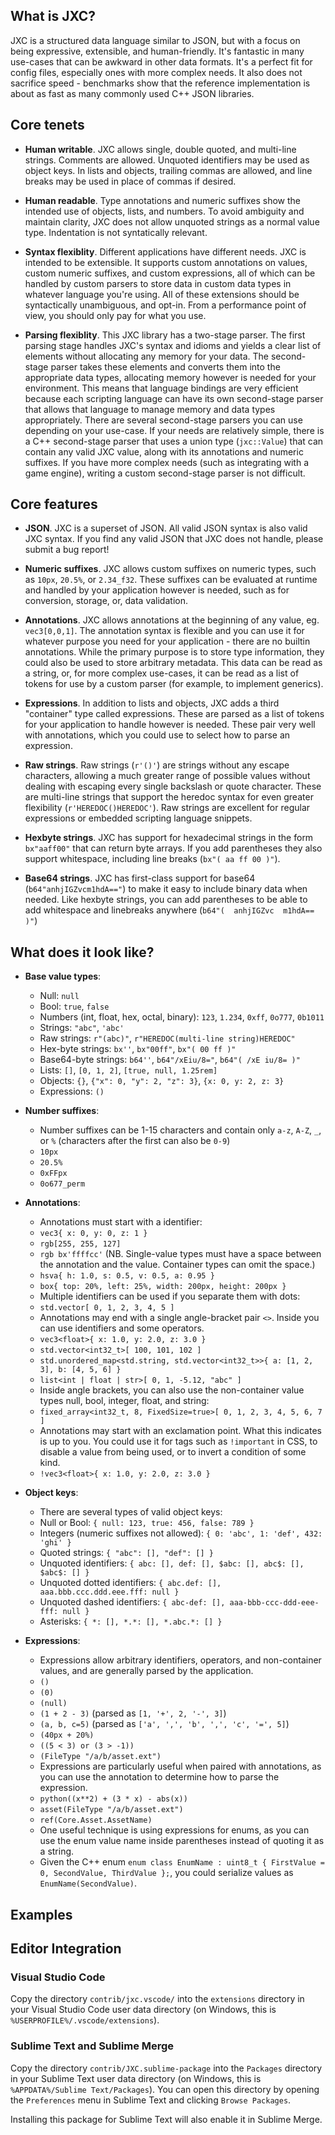 ## What is JXC?

JXC is a structured data language similar to JSON, but with a focus on being expressive, extensible, and human-friendly. It's fantastic in many use-cases that can be awkward in other data formats. It's a perfect fit for config files, especially ones with more complex needs. It also does not sacrifice speed - benchmarks show that the reference implementation is about as fast as many commonly used C++ JSON libraries.

## Core tenets

- **Human writable**. JXC allows single, double quoted, and multi-line strings. Comments are allowed. Unquoted identifiers may be used as object keys. In lists and objects, trailing commas are allowed, and line breaks may be used in place of commas if desired.

- **Human readable**. Type annotations and numeric suffixes show the intended use of objects, lists, and numbers. To avoid ambiguity and maintain clarity, JXC does not allow unquoted strings as a normal value type. Indentation is not syntatically relevant.

- **Syntax flexiblity**. Different applications have different needs. JXC is intended to be extensible. It supports custom annotations on values, custom numeric suffixes, and custom expressions, all of which can be handled by custom parsers to store data in custom data types in whatever language you're using. All of these extensions should be syntactically unambiguous, and opt-in. From a performance point of view, you should only pay for what you use.

- **Parsing flexiblity**. This JXC library has a two-stage parser. The first parsing stage handles JXC's syntax and idioms and yields a clear list of elements without allocating any memory for your data. The second-stage parser takes these elements and converts them into the appropriate data types, allocating memory however is needed for your environment. This means that language bindings are very efficient because each scripting language can have its own second-stage parser that allows that language to manage memory and data types appropriately. There are several second-stage parsers you can use depending on your use-case. If your needs are relatively simple, there is a C++ second-stage parser that uses a union type (`jxc::Value`) that can contain any valid JXC value, along with its annotations and numeric suffixes. If you have more complex needs (such as integrating with a game engine), writing a custom second-stage parser is not difficult.

## Core features

- **JSON**. JXC is a superset of JSON. All valid JSON syntax is also valid JXC syntax. If you find any valid JSON that JXC does not handle, please submit a bug report!

- **Numeric suffixes**. JXC allows custom suffixes on numeric types, such as `10px`, `20.5%`, or `2.34_f32`. These suffixes can be evaluated at runtime and handled by your application however is needed, such as for conversion, storage, or, data validation.

- **Annotations**. JXC allows annotations at the beginning of any value, eg. `vec3[0,0,1]`. The annotation syntax is flexible and you can use it for whatever purpose you need for your application - there are no builtin annotations. While the primary purpose is to store type information, they could also be used to store arbitrary metadata. This data can be read as a string, or, for more complex use-cases, it can be read as a list of tokens for use by a custom parser (for example, to implement generics).

- **Expressions**. In addition to lists and objects, JXC adds a third "container" type called expressions. These are parsed as a list of tokens for your application to handle however is needed. These pair very well with annotations, which you could use to select how to parse an expression.

- **Raw strings**. Raw strings (`r'()'`) are strings without any escape characters, allowing a much greater range of possible values without dealing with escaping every single backslash or quote character. These are multi-line strings that support the heredoc syntax for even greater flexibility (`r'HEREDOC()HEREDOC'`). Raw strings are excellent for regular expressions or embedded scripting language snippets.

- **Hexbyte strings**. JXC has support for hexadecimal strings in the form `bx"aaff00"` that can return byte arrays. If you add parentheses they also support whitespace, including line breaks (`bx"( aa ff 00 )"`).

- **Base64 strings**. JXC has first-class support for base64 (`b64"anhjIGZvcm1hdA=="`) to make it easy to include binary data when needed. Like hexbyte strings, you can add parentheses to be able to add whitespace and linebreaks anywhere (`b64"(  anhjIGZvc  m1hdA==  )"`)


## What does it look like?

- **Base value types**:
  * Null: `null`
  * Bool: `true`, `false`
  * Numbers (int, float, hex, octal, binary): `123`, `1.234`, `0xff`, `0o777`, `0b1011`
  * Strings: `"abc"`, `'abc'`
  * Raw strings: `r"(abc)"`, `r"HEREDOC(multi-line string)HEREDOC"`
  * Hex-byte strings: `bx''`, `bx"00ff"`, `bx"( 00 ff )"`
  * Base64-byte strings: `b64''`, `b64"/xEiu/8="`, `b64"( /xE iu/8= )"`
  * Lists: `[]`, `[0, 1, 2]`, `[true, null, 1.25rem]`
  * Objects: `{}`, `{"x": 0, "y": 2, "z": 3}`, `{x: 0, y: 2, z: 3}`
  * Expressions: `()`

- **Number suffixes**:
  * Number suffixes can be 1-15 characters and contain only `a-z`, `A-Z`, `_`, or `%` (characters after the first can also be `0-9`)
  * `10px`
  * `20.5%`
  * `0xFFpx`
  * `0o677_perm`

- **Annotations**:
  * Annotations must start with a identifier:
  * `vec3{ x: 0, y: 0, z: 1 }`
  * `rgb[255, 255, 127]`
  * `rgb bx'ffffcc'` (NB. Single-value types must have a space between the annotation and the value. Container types can omit the space.)
  * `hsva{ h: 1.0, s: 0.5, v: 0.5, a: 0.95 }`
  * `box{ top: 20%, left: 25%, width: 200px, height: 200px }`
  * Multiple identifiers can be used if you separate them with dots:
  * `std.vector[ 0, 1, 2, 3, 4, 5 ]`
  * Annotations may end with a single angle-bracket pair `<>`. Inside you can use identifiers and some operators.
  * `vec3<float>{ x: 1.0, y: 2.0, z: 3.0 }`
  * `std.vector<int32_t>[ 100, 101, 102 ]`
  * `std.unordered_map<std.string, std.vector<int32_t>>{ a: [1, 2, 3], b: [4, 5, 6] }`
  * `list<int | float | str>[ 0, 1, -5.12, "abc" ]`
  * Inside angle brackets, you can also use the non-container value types null, bool, integer, float, and string:
  * `fixed_array<int32_t, 8, FixedSize=true>[ 0, 1, 2, 3, 4, 5, 6, 7 ]`
  * Annotations may start with an exclamation point. What this indicates is up to you. You could use it for tags such as `!important` in CSS, to disable a value from being used, or to invert a condition of some kind.
  * `!vec3<float>{ x: 1.0, y: 2.0, z: 3.0 }`
  
- **Object keys**:
  * There are several types of valid object keys:
  * Null or Bool: `{ null: 123, true: 456, false: 789 }`
  * Integers (numeric suffixes not allowed): `{ 0: 'abc', 1: 'def', 432: 'ghi' }`
  * Quoted strings: `{ "abc": [], "def": [] }`
  * Unquoted identifiers: `{ abc: [], def: [], $abc: [], abc$: [], $abc$: [] }`
  * Unquoted dotted identifiers: `{ abc.def: [], aaa.bbb.ccc.ddd.eee.fff: null }`
  * Unquoted dashed identifiers: `{ abc-def: [], aaa-bbb-ccc-ddd-eee-fff: null }`
  * Asterisks: `{ *: [], *.*: [], *.abc.*: [] }`

- **Expressions**:
  * Expressions allow arbitrary identifiers, operators, and non-container values, and are generally parsed by the application.
  * `()`
  * `(0)`
  * `(null)`
  * `(1 + 2 - 3)` (parsed as `[1, '+', 2, '-', 3]`)
  * `(a, b, c=5)` (parsed as `['a', ',', 'b', ',', 'c', '=', 5]`)
  * `(40px + 20%)`
  * `((5 < 3) or (3 > -1))`
  * `(FileType "/a/b/asset.ext")`
  * Expressions are particularly useful when paired with annotations, as you can use the annotation to determine how to parse the expression.
  * `python((x**2) + (3 * x) - abs(x))`
  * `asset(FileType "/a/b/asset.ext")`
  * `ref(Core.Asset.AssetName)`
  * One useful technique is using expressions for enums, as you can use the enum value name inside parentheses instead of quoting it as a string.
  * Given the C++ enum `enum class EnumName : uint8_t { FirstValue = 0, SecondValue, ThirdValue };`, you could serialize values as `EnumName(SecondValue)`.

## Examples


## Editor Integration

### Visual Studio Code
Copy the directory `contrib/jxc.vscode/` into the `extensions` directory in your Visual Studio Code user data directory (on Windows, this is `%USERPROFILE%/.vscode/extensions`).

### Sublime Text and Sublime Merge
Copy the directory `contrib/JXC.sublime-package` into the `Packages` directory in your Sublime Text user data directory (on Windows, this is `%APPDATA%/Sublime Text/Packages`). You can open this directory by opening the `Preferences` menu in Sublime Text and clicking `Browse Packages`.

Installing this package for Sublime Text will also enable it in Sublime Merge.
